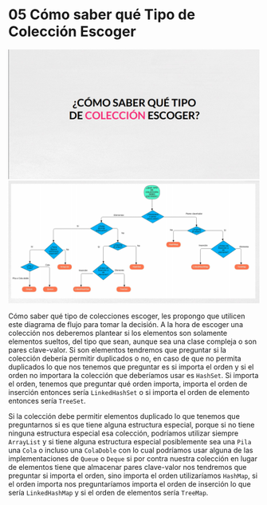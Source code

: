 # 05 Cómo saber qué Tipo de Colección Escoger

<img src="images/01-60.png">

<img src="images/01-61.png">

Cómo saber qué tipo de colecciones escoger, les propongo que utilicen este diagrama de flujo para tomar la decisión. A la hora de escoger una colección nos deberemos plantear si los elementos son solamente elementos sueltos, del tipo que sean, aunque sea una clase compleja o son pares clave-valor. Si son elementos tendremos que preguntar si la colección debería permitir duplicados o no,  en caso de que no permita duplicados lo que nos tenemos que preguntar es si importa el orden y si el orden no importara la colección que deberíamos usar es `HashSet`. Si importa el orden, tenemos que preguntar qué orden importa, importa el orden de inserción entonces sería `LinkedHashSet` o si importa el orden de elemento entonces sería `TreeSet`. 

Si la colección debe permitir elementos duplicado lo que tenemos que preguntarnos si es que tiene alguna estructura especial, porque si no tiene ninguna estructura especial esa colección,  podríamos utilizar siempre `ArrayList` y si tiene alguna estructura especial posiblemente sea una `Pila` una `Cola` o incluso una `ColaDoble` con lo cual podríamos usar alguna de las implementaciones de `Queue` o `Deque` si por contra nuestra colección en lugar de elementos tiene que almacenar pares clave-valor nos tendremos que preguntar si importa el orden, sino importa el orden utilizaríamos `HashMap`, si el orden importa nos preguntaríamos importa el orden de inserción lo que sería `LinkedHashMap` y si el orden de elementos sería `TreeMap`.

